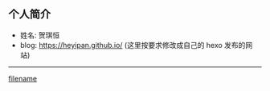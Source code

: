 ## 个人简介

- 姓名: 贺琪恒
- blog: https://heyipan.github.io/ (这里按要求修改成自己的 hexo 发布的网站)

---

[filename](./_sidebar.md ':include')